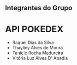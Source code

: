 ## Integrantes do Grupo

# API POKEDEX
* Raquel Dias da Silva
* Thayliny Alves de Moura 
* Taniele Rocha Madureira
* Vitória Luz Alves D' Abadia

